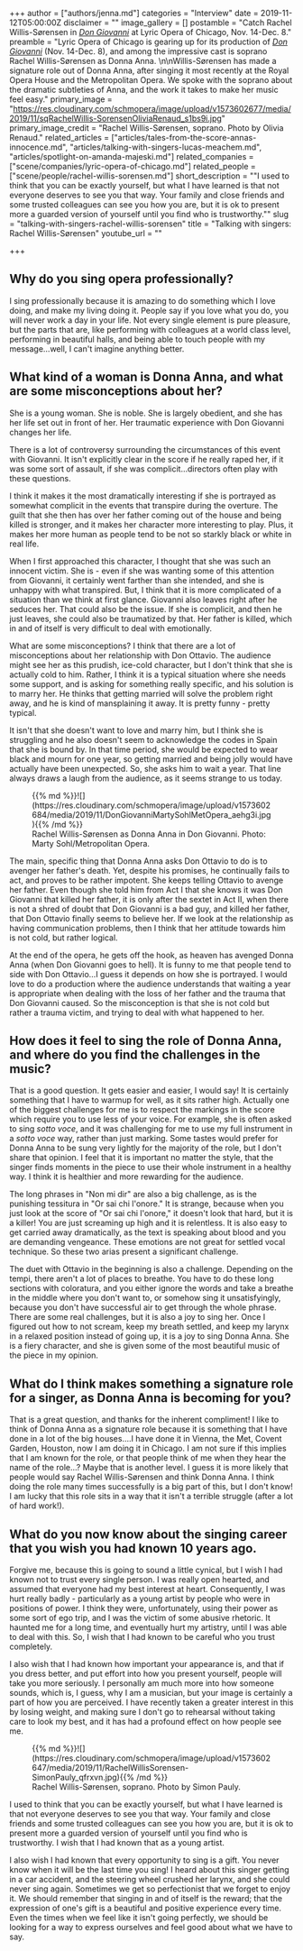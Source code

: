 +++
author = ["authors/jenna.md"]
categories = "Interview"
date = 2019-11-12T05:00:00Z
disclaimer = ""
image_gallery = []
postamble = "Catch Rachel Willis-Sørensen in [_Don Giovanni_](https://www.lyricopera.org/productions/2019-20/don-giovanni/) at Lyric Opera of Chicago, Nov. 14-Dec. 8."
preamble = "Lyric Opera of Chicago is gearing up for its production of [_Don Giovanni_](https://www.lyricopera.org/productions/2019-20/don-giovanni/) (Nov. 14-Dec. 8), and among the impressive cast is soprano Rachel Willis-Sørensen as Donna Anna. \n\nWillis-Sørensen has made a signature role out of Donna Anna, after singing it most recently at the Royal Opera House and the Metropolitan Opera. We spoke with the soprano about the dramatic subtleties of Anna, and the work it takes to make her music feel easy."
primary_image = "https://res.cloudinary.com/schmopera/image/upload/v1573602677/media/2019/11/sqRachelWillis-SorensenOliviaRenaud_s1bs9i.jpg"
primary_image_credit = "Rachel Willis-Sørensen, soprano. Photo by Olivia Renaud."
related_articles = ["articles/tales-from-the-score-annas-innocence.md", "articles/talking-with-singers-lucas-meachem.md", "articles/spotlight-on-amanda-majeski.md"]
related_companies = ["scene/companies/lyric-opera-of-chicago.md"]
related_people = ["scene/people/rachel-willis-sorensen.md"]
short_description = "\"I used to think that you can be exactly yourself, but what I have learned is that not everyone deserves to see you that way. Your family and close friends and some trusted colleagues can see you how you are, but it is ok to present more a guarded version of yourself until you find who is trustworthy.\""
slug = "talking-with-singers-rachel-willis-sorensen"
title = "Talking with singers: Rachel Willis-Sørensen"
youtube_url = ""

+++
## Why do you sing opera professionally?

I sing professionally because it is amazing to do something which I love doing, and make my living doing it. People say if you love what you do, you will never work a day in your life. Not every single element is pure pleasure, but the parts that are, like performing with colleagues at a world class level, performing in beautiful halls, and being able to touch people with my message…well, I can't imagine anything better.

## What kind of a woman is Donna Anna, and what are some misconceptions about her?

She is a young woman. She is noble. She is largely obedient, and she has her life set out in front of her. Her traumatic experience with Don Giovanni changes her life.

There is a lot of controversy surrounding the circumstances of this event with Giovanni. It isn't explicitly clear in the score if he really raped her, if it was some sort of assault, if she was complicit…directors often play with these questions.

I think it makes it the most dramatically interesting if she is portrayed as somewhat complicit in the events that transpire during the overture. The guilt that she then has over her father coming out of the house and being killed is stronger, and it makes her character more interesting to play. Plus, it makes her more human as people tend to be not so starkly black or white in real life.

When I first approached this character, I thought that she was such an innocent victim. She is - even if she was wanting some of this attention from Giovanni, it certainly went farther than she intended, and she is unhappy with what transpired. But, I think that it is more complicated of a situation than we think at first glance. Giovanni also leaves right after he seduces her. That could also be the issue. If she is complicit, and then he just leaves, she could also be traumatized by that. Her father is killed, which in and of itself is very difficult to deal with emotionally.

What are some misconceptions? I think that there are a lot of misconceptions about her relationship with Don Ottavio. The audience might see her as this prudish, ice-cold character, but I don't think that she is actually cold to him. Rather, I think it is a typical situation where she needs some support, and is asking for something really specific, and his solution is to marry her. He thinks that getting married will solve the problem right away, and he is kind of mansplaining it away. It is pretty funny - pretty typical.

It isn't that she doesn't want to love and marry him, but I think she is struggling and he also doesn't seem to acknowledge the codes in Spain that she is bound by. In that time period, she would be expected to wear black and mourn for one year, so getting married and being jolly would have actually have been unexpected. So, she asks him to wait a year. That line always draws a laugh from the audience, as it seems strange to us today.

<figure data-type="image">{{% md %}}![](https://res.cloudinary.com/schmopera/image/upload/v1573602684/media/2019/11/DonGiovanniMartySohlMetOpera_aehg3i.jpg){{% /md %}}

<figcaption>Rachel Willis-Sørensen as Donna Anna in Don Giovanni. Photo: Marty Sohl/Metropolitan Opera.</figcaption>

</figure>

The main, specific thing that Donna Anna asks Don Ottavio to do is to avenger her father's death. Yet, despite his promises, he continually fails to act, and proves to be rather impotent. She keeps telling Ottavio to avenge her father. Even though she told him from Act I that she knows it was Don Giovanni that killed her father, it is only after the sextet in Act II, when there is not a shred of doubt that Don Giovanni is a bad guy, and killed her father, that Don Ottavio finally seems to believe her. If we look at the relationship as having communication problems, then I think that her attitude towards him is not cold, but rather logical.

At the end of the opera, he gets off the hook, as heaven has avenged Donna Anna (when Don Giovanni goes to hell). It is funny to me that people tend to side with Don Ottavio…I guess it depends on how she is portrayed. I would love to do a production where the audience understands that waiting a year is appropriate when dealing with the loss of her father and the trauma that Don Giovanni caused. So the misconception is that she is not cold but rather a trauma victim, and trying to deal with what happened to her.

## How does it feel to sing the role of Donna Anna, and where do you find the challenges in the music?

That is a good question. It gets easier and easier, I would say! It is certainly something that I have to warmup for well, as it sits rather high. Actually one of the biggest challenges for me is to respect the markings in the score which require you to use less of your voice. For example, she is often asked to sing _sotto voce_, and it was challenging for me to use my full instrument in a _sotto voce_ way, rather than just marking. Some tastes would prefer for Donna Anna to be sung very lightly for the majority of the role, but I don't share that opinion. I feel that it is important no matter the style, that the singer finds moments in the piece to use their whole instrument in a healthy way. I think it is healthier and more rewarding for the audience.

The long phrases in "Non mi dir" are also a big challenge, as is the punishing tessitura in "Or sai chi l'onore." It is strange, because when you just look at the score of "Or sai chi l'onore," it doesn't look that hard, but it is a killer! You are just screaming up high and it is relentless. It is also easy to get carried away dramatically, as the text is speaking about blood and you are demanding vengeance. These emotions are not great for settled vocal technique. So these two arias present a significant challenge.

The duet with Ottavio in the beginning is also a challenge. Depending on the tempi, there aren't a lot of places to breathe. You have to do these long sections with coloratura, and you either ignore the words and take a breathe in the middle where you don't want to, or somehow sing it unsatisfyingly, because you don't have successful air to get through the whole phrase. There are some real challenges, but it is also a joy to sing her. Once I figured out how to not scream, keep my breath settled, and keep my larynx in a relaxed position instead of going up, it is a joy to sing Donna Anna. She is a fiery character, and she is given some of the most beautiful music of the piece in my opinion.

## What do I think makes something a signature role for a singer, as Donna Anna is becoming for you?

That is a great question, and thanks for the inherent compliment! I like to think of Donna Anna as a signature role because it is something that I have done in a lot of the big houses….I have done it in Vienna, the Met, Covent Garden, Houston, now I am doing it in Chicago. I am not sure if this implies that I am known for the role, or that people think of me when they hear the name of the role…? Maybe that is another level. I guess it is more likely that people would say Rachel Willis-Sørensen and think Donna Anna. I think doing the role many times successfully is a big part of this, but I don't know! I am lucky that this role sits in a way that it isn't a terrible struggle (after a lot of hard work!).

## What do you now know about the singing career that you wish you had known 10 years ago.

Forgive me, because this is going to sound a little cynical, but I wish I had known not to trust every single person. I was really open hearted, and assumed that everyone had my best interest at heart. Consequently, I was hurt really badly - particularly as a young artist by people who were in positions of power. I think they were, unfortunately, using their power as some sort of ego trip, and I was the victim of some abusive rhetoric. It haunted me for a long time, and eventually hurt my artistry, until I was able to deal with this. So, I wish that I had known to be careful who you trust completely.

I also wish that I had known how important your appearance is, and that if you dress better, and put effort into how you present yourself, people will take you more seriously. I personally am much more into how someone sounds, which is, I guess, why I am a musician, but your image is certainly a part of how you are perceived. I have recently taken a greater interest in this by losing weight, and making sure I don't go to rehearsal without taking care to look my best, and it has had a profound effect on how people see me.

<figure data-type="image">{{% md %}}![](https://res.cloudinary.com/schmopera/image/upload/v1573602647/media/2019/11/RachelWillisSorensen-SimonPauly_qfrxvn.jpg){{% /md %}}

<figcaption>Rachel Willis-Sørensen, soprano. Photo by Simon Pauly.</figcaption>

</figure>

I used to think that you can be exactly yourself, but what I have learned is that not everyone deserves to see you that way. Your family and close friends and some trusted colleagues can see you how you are, but it is ok to present more a guarded version of yourself until you find who is trustworthy. I wish that I had known that as a young artist.

I also wish I had known that every opportunity to sing is a gift. You never know when it will be the last time you sing! I heard about this singer getting in a car accident, and the steering wheel crushed her larynx, and she could never sing again. Sometimes we get so perfectionist that we forget to enjoy it. We should remember that singing in and of itself is the reward; that the expression of one's gift is a beautiful and positive experience every time. Even the times when we feel like it isn't going perfectly, we should be looking for a way to express ourselves and feel good about what we have to say.